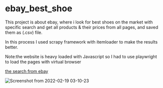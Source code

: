 # ebay_best_shoe

This project is about ebay, where i look for best shoes on the market with specific search and get all products & their prices from all pages, and saved them as (.csv) file. 

In this process I used scrapy framework with itemloader to make the results better.

Note:the website is heavy loaded with Javascript so I had to use playwright to load the pages with virtual browser



[the search from ebay](https://www.ebay.com/b/Mens-Shoes/93427?mag=1&Brand=New%2520Balance&_udlo=0&_fsrp=0&rt=nc&_sacat=93427&Features=Lightweight%7CComfort%7CPerformance&US%2520Shoe%2520Size=11&_udhi=150&LH_ItemCondition=1000%7C1500) 



![Screenshot from 2022-02-19 03-10-23](https://user-images.githubusercontent.com/99041001/154779896-771cc257-7cc5-4a2d-951d-339a4f30d564.png)
